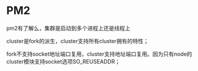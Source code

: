 # PM2

pm2有了解么，集群是启动到多个进程上还是线程上

cluster是fork的派生，cluster支持所有cluster拥有的特性；

fork不支持socket地址端口复用，cluster支持地址端口复用。因为只有node的cluster模块支持socket选项SO\_REUSEADDR；


